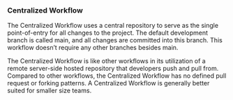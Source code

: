 ### Centralized Workflow

The Centralized Workflow uses a central repository to serve as the single point-of-entry for all changes to the project. The default development branch is called main, and all changes are committed into this branch. This workflow doesn’t require any other branches besides main. 

The Centralized Workflow is like other workflows in its utilization of a remote server-side hosted repository that developers push and pull from. Compared to other workflows, the Centralized Workflow has no defined pull request or forking patterns. A Centralized Workflow is generally better suited for smaller size teams.